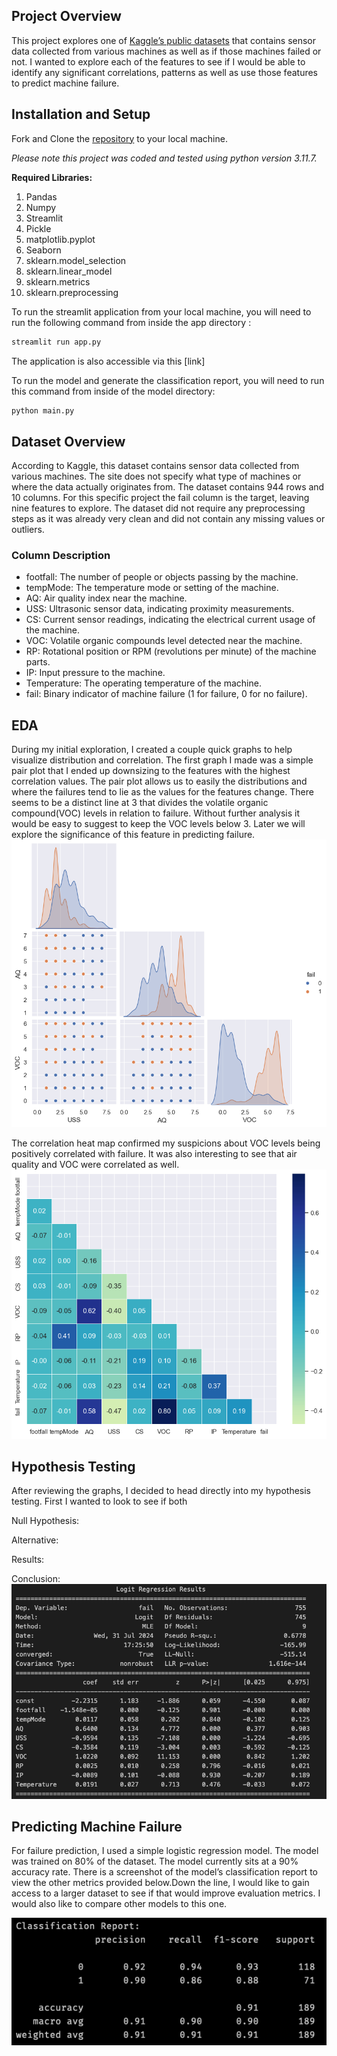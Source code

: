 

## Project Overview
This project explores one of [Kaggle’s public datasets](https://www.kaggle.com/datasets/umerrtx/machine-failure-prediction-using-sensor-data) that contains sensor data collected from various machines as well as if those machines failed or not. I wanted to explore each of the features to see if I would be able to identify any significant correlations, patterns as well as use those features to predict machine failure. 

## Installation and Setup

Fork and Clone the [repository](https://github.com/jhardin7612/machine_failure_prediction) to your local machine. 

_Please note this project was coded and tested using python version 3.11.7._

**Required Libraries:**
1. Pandas
2. Numpy
3. Streamlit
4. Pickle
5. matplotlib.pyplot
6. Seaborn
7. sklearn.model_selection
8. sklearn.linear_model
9. sklearn.metrics
10. sklearn.preprocessing 

To run the streamlit application from your local machine, you will need to run the following command from inside the app directory :
```python
streamlit run app.py
```
The application is also accessible via this [link]

To run the model and generate the classification report, you will need to run this command from inside of the model directory:
```python
python main.py
```

## Dataset Overview
According to Kaggle, this dataset contains sensor data collected from various machines. The site does not specify what type of machines or where the data actually originates from. The dataset contains 944 rows and 10 columns. For this specific project the fail column is the target, leaving nine features to explore. The dataset did not require any preprocessing steps as it was already very clean and did not contain any missing values or outliers. 

### Column Description
- footfall: The number of people or objects passing by the machine.
- tempMode: The temperature mode or setting of the machine.
- AQ: Air quality index near the machine.
- USS: Ultrasonic sensor data, indicating proximity measurements.
- CS: Current sensor readings, indicating the electrical current usage of the machine.
- VOC: Volatile organic compounds level detected near the machine.
- RP: Rotational position or RPM (revolutions per minute) of the machine parts.
- IP: Input pressure to the machine.
- Temperature: The operating temperature of the machine.
- fail: Binary indicator of machine failure (1 for failure, 0 for no failure).

## EDA
During my initial exploration, I created a couple quick graphs to help visualize  distribution and correlation. The first graph I made was a simple pair plot that I ended up downsizing to the features with the highest correlation values.  The pair plot allows us to easily the distributions and where the failures tend to lie as the values for the features change. There seems to be a distinct line  at 3 that divides the volatile organic compound(VOC) levels in relation to failure. Without further analysis it would be easy to suggest to keep the VOC levels below 3. Later we will explore the significance of this feature in predicting failure. ![pair plot](images/mini_pairplot.png)

The correlation heat map confirmed my suspicions about VOC levels being positively correlated with failure. It was also interesting to see that air quality and VOC were correlated as well. ![correlation heatmap](images/correlation_heatmap.png)

## Hypothesis Testing

After reviewing the graphs, I decided to head directly into my hypothesis testing. First I wanted to look to see if both 

Null Hypothesis:

Alternative:

Results:

Conclusion:
![Logit Regression Results Summary Table](images/logit_regression_summary.png)

## Predicting Machine Failure
For failure prediction, I used a simple logistic regression model. The model was trained on 80% of the dataset. The model currently sits at a 90% accuracy rate. There is a screenshot of the model’s classification report to view the other metrics provided below.Down the line, I would like to gain access to a larger dataset to see if that would improve evaluation metrics. I would also like to compare other models to this one.

![Classification Report](images/classification_report.png)
